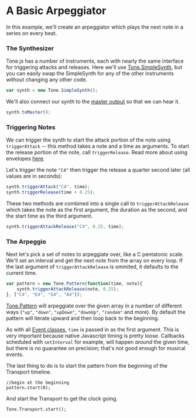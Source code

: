 # A Basic Arpeggiator

In this example, we'll create an arpeggiator which plays the next note in a series on every beat. 

### The Synthesizer

Tone.js has a number of instruments, each with nearly the same interface for triggering attacks and releases. Here we'll use [Tone.SimpleSynth](https://tonejs.github.io/docs/#SimpleSynth), but you can easily swap the SimpleSynth for any of the other instruments without changing any other code. 

```javascript
var synth = new Tone.SimpleSynth();
```

We'll also connect our synth to the [master output](https://tonejs.github.io/docs/#Master) so that we can hear it. 

```javascript
synth.toMaster();
```

### Triggering Notes

We can trigger the synth to start the attack portion of the note using `triggerAttack` -- this method takes a note and a time as arguments. To start the release portion of the note, call `triggerRelease`. Read more about using envelopes [here](https://github.com/Tonejs/Tone.js/wiki/Envelope).

Let's trigger the note `"C4"` then trigger the release a quarter second later (all values are in seconds):

```javascript
synth.triggerAttack("C4", time);
synth.triggerRelease(time + 0.25);
```

These two methods are combined into a single call to `triggerAttackRelease` which takes the note as the first argument, the duration as the second, and the start time as the third argument. 

```javascript
synth.triggerAttackRelease("C4", 0.25, time);
```

### The Arpeggio

Next let's pick a set of notes to arpeggiate over, like a C pentatonic scale. We'll set an interval and get the next note from the array on every loop. If the last argument of `triggerAttackRelease` is ommited, it defaults to the current time.

```javascript
var pattern = new Tone.Pattern(function(time, note){
	synth.triggerAttackRelease(note, 0.25);
}, ["C4", "E4", "G4", "A4"]);
```

[Tone.Pattern](https://tonejs.github.io/docs/#Pattern) will arpeggiate over the given array in a number of different ways (`"up"`, `"down"`, `"upDown"`, `"downUp"`, `"random"` and more). By default the pattern will iterate upward and then loop back to the beginning. 

As with all [Event classes](https://github.com/Tonejs/Tone.js/wiki/Events), `time` is passed in as the first argument. This is very important because native Javascript timing is pretty loose. Callbacks scheduled with `setInterval` for example, will happen _around_ the given time, but there is no guarantee on precision; that's not good enough for musical events. 

The last thing to do is to start the pattern from the beginning of the Transport timeline. 

```
//begin at the beginning
pattern.start(0);
```

And start the Transport to get the clock going.

```
Tone.Transport.start();
```
